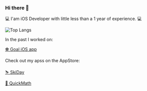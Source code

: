 ### Hi there 👋
 💻 I'am iOS Developer with little less than a 1 year of experience. 💻
 
![Top Langs](https://github-readme-stats.vercel.app/api/top-langs/?username=michalik-michal&layout=compact&theme=github_dark)

In the past I worked on:

  [⚽ Goal iOS app](https://apps.apple.com/us/app/goal/id518026818)

Check out my apss on the AppStore:

  [⛷️ SkiDay](https://apps.apple.com/pl/app/ski-day/id6443993407)
  
  [💯 QuickMath](https://apps.apple.com/pl/app/quick-mathematics/id1621110947)
  
  
<!--
**michalik-michal/michalik-michal** is a ✨ _special_ ✨ repository because its `README.md` (this file) appears on your GitHub profile.

Here are some ideas to get you started:

- 🔭 I’m currently working on ...
- 🌱 I’m currently learning ...
- 👯 I’m looking to collaborate on ...
- 🤔 I’m looking for help with ...
- 💬 Ask me about ...
- 📫 How to reach me: ...
- 😄 Pronouns: ...
- ⚡ Fun fact: ...
-->
